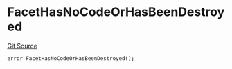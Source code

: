 # FacetHasNoCodeOrHasBeenDestroyed
[Git Source](https://github.com/thrackle-io/tron/blob/873b14e2bfb8e3c0ec1e8bf0bb215076bd1e60ce/src/protocol/economic/ruleProcessor/RuleProcessorDiamond.sol)


```solidity
error FacetHasNoCodeOrHasBeenDestroyed();
```

